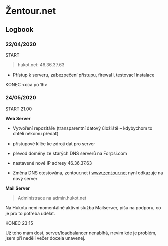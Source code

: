 # Žentour.net

## Logbook

### 22/04/2020

START <nevim>

> hukot.net: 46.36.37.63

* Přístup k serveru, zabezpečení přístupu, firewall, testovací instalace

KONEC <cca po 1h>

### 24/05/2020

START 21.00

**Web Server**

* Vytvoření repozitáře (transparentní datový úložiště – kdybychom to chtěli někomu předat)
* přístupové klíče ke zdroji dat pro server
* převod domény ze starých DNS serverů na Forpsi.com
* nastavené nové IP adresy 46.36.37.63

* Změna DNS otestována, zentour.net i www.zentour.net nyní odkazuje na nový server

**Mail Server**

> Administrace na admin.hukot.net

Na Hukotu není momentálně aktivní služba Mailserver, píšu na podporu, co je pro to potřeba udělat.


KONEC 23:15

Už toho mám dost, server/loadbalancer nenabíhá, nevim kde je problém, jsem při neděli večer docela unavenej.

